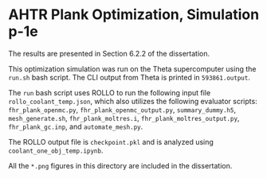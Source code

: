 # AHTR Plank Optimization, Simulation p-1e

The results are presented in Section 6.2.2 of the dissertation. 

This optimization simulation was run on the Theta supercomputer using the `run.sh` bash script. 
The CLI output from Theta is printed in `593861.output`. 

The `run` bash script uses ROLLO to run the following input file `rollo_coolant_temp.json`, which also utilizes the following evaluator scripts:  `fhr_plank_openmc.py`, `fhr_plank_openmc_output.py`, `summary_dummy.h5`, `mesh_generate.sh`, `fhr_plank_moltres.i`, `fhr_plank_moltres_output.py`, `fhr_plank_gc.inp`, and 
`automate_mesh.py`.

The ROLLO output file is `checkpoint.pkl` and is analyzed using `coolant_one_obj_temp.ipynb`. 

All the `*.png` figures in this directory are included in the dissertation.  
